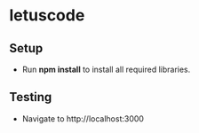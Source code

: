 # letuscode
## Setup ##
* Run **npm install** to install all required libraries.
## Testing ##
* Navigate to http://localhost:3000
